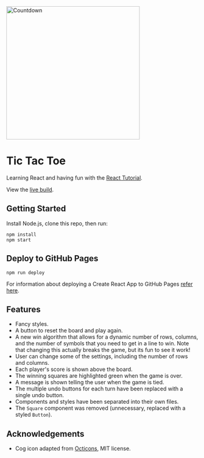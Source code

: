 <div>
  <img alt="Countdown" src="https://crazytim.github.io/tic-tac-toe/img/repo-thumbnail.jpg" width=350px />
  <br>
</div>

# Tic Tac Toe

Learning React and having fun with the [React Tutorial](https://reactjs.org/tutorial/tutorial.html).

View the [live build](https://crazytim.github.io/tic-tac-toe).

## Getting Started

Install Node.js, clone this repo, then run:

```
npm install
npm start
```

## Deploy to GitHub Pages

```
npm run deploy
```

For information about deploying a Create React App to GitHub Pages [refer here](https://create-react-app.dev/docs/deployment/#github-pages).

## Features

- Fancy styles.
- A button to reset the board and play again.
- A new win algorithm that allows for a dynamic number of rows, columns, and the number of symbols that you need to get in a line to win. Note that changing this actually breaks the game, but its fun to see it work!
- User can change some of the settings, including the number of rows and columns.
- Each player's score is shown above the board.
- The winning squares are highlighted green when the game is over.
- A message is shown telling the user when the game is tied.
- The multiple undo buttons for each turn have been replaced with a single undo button.
- Components and styles have been separated into their own files.
- The `Square` component was removed (unnecessary, replaced with a styled `Button`).

## Acknowledgements
- Cog icon adapted from [Octicons](https://github.com/primer/octicons), MIT license.
